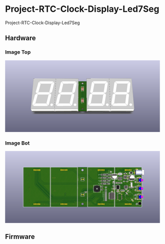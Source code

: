 # Project-RTC-Clock-Display-Led7Seg
Project-RTC-Clock-Display-Led7Seg

## Hardware

### Image Top

![Image Top](/assets/RTC-Clock-Display-Led-7Seg-top.png)

### Image Bot

![Image Top](/assets/RTC-Clock-Display-Led-7Seg-bot.png)

## Firmware
